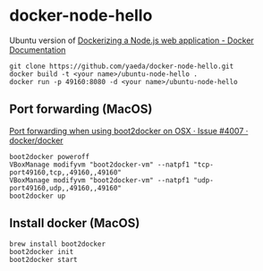 docker-node-hello
====================
Ubuntu version of [Dockerizing a Node.js web application - Docker Documentation](https://docs.docker.com/examples/nodejs_web_app/)

```
git clone https://github.com/yaeda/docker-node-hello.git
docker build -t <your name>/ubuntu-node-hello .
docker run -p 49160:8080 -d <your name>/ubuntu-node-hello
```

Port forwarding (MacOS)
--------------------
[Port forwarding when using boot2docker on OSX · Issue #4007 · docker/docker](https://github.com/docker/docker/issues/4007)
```
boot2docker poweroff
VBoxManage modifyvm "boot2docker-vm" --natpf1 "tcp-port49160,tcp,,49160,,49160"
VBoxManage modifyvm "boot2docker-vm" --natpf1 "udp-port49160,udp,,49160,,49160"
boot2docker up
```

Install docker (MacOS)
--------------------

```
brew install boot2docker
boot2docker init
boot2docker start
```
